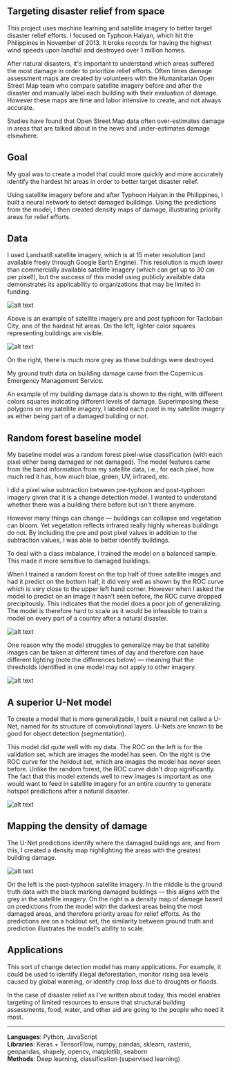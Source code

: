 ## Targeting disaster relief from space

This project uses machine learning and satellite imagery to better target disaster relief efforts. I focused on Typhoon Haiyan, which hit the Philippines in November of 2013. It broke records for having the highest wind speeds upon landfall and destroyed over 1 million homes.

After natural disasters, it's important to understand which areas suffered the most damage in order to prioritize relief efforts. Often times damage assessment maps are created by volunteers with the Humanitarian Open Street Map team who compare satellite imagery before and after the disaster and manually label each building with their evaluation of damage. However these maps are time and labor intensive to create, and not always accurate.

Studies have found that Open Street Map data often over-estimates damage in areas that are talked about in the news and under-estimates damage elsewhere.

## Goal

My goal was to create a model that could more quickly and more accurately identify the hardest hit areas in order to better target disaster relief.

Using satellite imagery before and after Typhoon Haiyan in the Philippines, I built a neural network to detect damaged buildings. Using the predictions from the model, I then created density maps of damage, illustrating priority areas for relief efforts.

## Data

I used Landsat8 satellite imagery, which is at 15 meter resolution (and available freely through Google Earth Engine). This resolution is much lower than commercially available satellite imagery (which can get up to 30 cm per pixel!), but the success of this model using publicly available data demonstrates its applicability to organizations that may be limited in funding.

![alt text](https://github.com/ejm714/disaster_relief_from_space/blob/master/imgs/satellite.png?raw=true "Pre and post typhoon satellite imagery")

Above is an example of satellite imagery pre and post typhoon for Tacloban City, one of the hardest hit areas. On the left, lighter color squares representing buildings are visible.

![alt text](https://github.com/ejm714/disaster_relief_from_space/blob/master/imgs/buildings.png?raw=true "Building damage")

On the right, there is much more grey as these buildings were destroyed.

My ground truth data on building damage came from the Copernicus Emergency Management Service.

An example of my building damage data is shown to the right, with different colors squares indicating different levels of damage. Superimposing these polygons on my satellite imagery, I labeled each pixel in my satellite imagery as either being part of a damaged building or not.

## Random forest baseline model

My baseline model was a random forest pixel-wise classification (with each pixel either being damaged or not damaged). The model features came from the band information from my satellite data, i.e., for each pixel, how much red it has, how much blue, green, UV, infrared, etc.

I did a pixel wise subtraction between pre-typhoon and post-typhoon imagery given that it is a change detection model. I wanted to understand whether there was a building there before but isn't there anymore.

However many things can change — buildings can collapse and vegetation can bloom. Yet vegetation reflects infrared really highly whereas buildings do not. By including the pre and post pixel values in addition to the subtraction values, I was able to better identify buildings.

To deal with a class imbalance, I trained the model on a balanced sample. This made it more sensitive to damaged buildings.

When I trained a random forest on the top half of three satellite images and had it predict on the bottom half, it did very well as shown by the ROC curve which is very close to the upper left hand corner. However when I asked the model to predict on an image it hasn't seen before, the ROC curve dropped precipitously. This indicates that the model does a poor job of generalizing. The model is therefore hard to scale as it would be infeasible to train a model on every part of a country after a natural disaster.

![alt text](https://github.com/ejm714/disaster_relief_from_space/blob/master/imgs/random_forest.png?raw=true "Random forest ROC curves")

One reason why the model struggles to generalize may be that satellite images can be taken at different times of day and therefore can have different lighting (note the differences below) — meaning that the thresholds identified in one model may not apply to other imagery.

![alt text](https://github.com/ejm714/disaster_relief_from_space/blob/master/imgs/light_diffs.png?raw=true "Satellite imagery comparison")

## A superior U-Net model

To create a model that is more generalizable, I built a neural net called a U-Net, named for its structure of convolutional layers. U-Nets are known to be good for object detection (segmentation).

This model did quite well with my data. The ROC on the left is for the validation set, which are images the model has seen. On the right is the ROC curve for the holdout set, which are images the model has never seen before. Unlike the random forest, the ROC curve didn't drop significantly. The fact that this model extends well to new images is important as one would want to feed in satellite imagery for an entire country to generate hotspot predictions after a natural disaster.

![alt text](https://github.com/ejm714/disaster_relief_from_space/blob/master/imgs/unet_roc.png?raw=true "U-Net ROC")

## Mapping the density of damage

The U-Net predictions identify where the damaged buildings are, and from this, I created a density map highlighting the areas with the greatest building damage.

![alt text](https://github.com/ejm714/disaster_relief_from_space/blob/master/imgs/ground_truth_and_prediction.png?raw=true "Ground truth and prediction")

On the left is the post-typhoon satellite imagery. In the middle is the ground truth data with the black marking damaged buildings — this aligns with the grey in the satellite imagery. On the right is a density map of damage based on predictions from the model with the darkest areas being the most damaged areas, and therefore priority areas for relief efforts. As the predictions are on a holdout set, the similarity between ground truth and prediction illustrates the model's ability to scale.

## Applications

This sort of change detection model has many applications. For example, it could be used to identify illegal deforestation, monitor rising sea levels caused by global warming, or identify crop loss due to droughts or floods.

In the case of disaster relief as I've written about today, this model enables targeting of limited resources to ensure that structural building assessments, food, water, and other aid are going to the people who need it most.

-----
**Languages**: Python, JavaScript  
**Libraries**: Keras + TensorFlow, numpy, pandas, sklearn, rasterio, geopandas, shapely, opencv, matplotlib, seaborn  
**Methods**: Deep learning, classification (supervised learning)  
